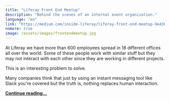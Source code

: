 ```yaml
---
title: "Liferay Front End Meetup"
description: "Behind the scenes of an internal event organization."
language: "en"
link: "https://medium.com/inside-liferay/liferay-front-end-meetup-9e436ba3c8bc"
nomore: true
image: /assets/images/frontendmeetup.jpg
---
```


At Liferay we have more than 600 employees spread in 18 different offices all over the world. Some of these people work with similar stuff but they may not interact with each other since they are working in different projects.

This is an interesting problem to solve.

Many companies think that just by using an instant messaging tool like Slack you're covered but the truth is, nothing replaces human interaction.

**[Continue reading…](https://medium.com/inside-liferay/liferay-front-end-meetup-9e436ba3c8bc)**
